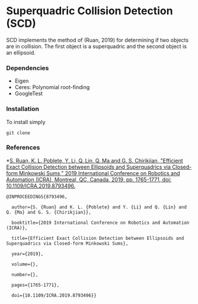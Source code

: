 Superquadric Collision Detection (SCD)
====
SCD implements the method of (Ruan, 2019) for determining if two objects are in collision. The first object is a superquadric and the second object is an ellipsoid.

### Dependencies
* Eigen
* Ceres: Polynomial root-finding
* GoogleTest

### Installation
To install simply
```
git clone 
```
### References

*[S. Ruan, K. L. Poblete, Y. Li, Q. Lin, Q. Ma and G. S. Chirikjian, "Efficient Exact Collision Detection between Ellipsoids and Superquadrics via Closed-form Minkowski Sums," 2019 International Conference on Robotics and Automation (ICRA), Montreal, QC, Canada, 2019, pp. 1765-1771, doi: 10.1109/ICRA.2019.8793496.](https://ieeexplore.ieee.org/abstract/document/8793496)
```
@INPROCEEDINGS{8793496,

  author={S. {Ruan} and K. L. {Poblete} and Y. {Li} and Q. {Lin} and Q. {Ma} and G. S. {Chirikjian}},

  booktitle={2019 International Conference on Robotics and Automation (ICRA)}, 

  title={Efficient Exact Collision Detection between Ellipsoids and Superquadrics via Closed-form Minkowski Sums}, 

  year={2019},

  volume={},

  number={},

  pages={1765-1771},

  doi={10.1109/ICRA.2019.8793496}}
```
